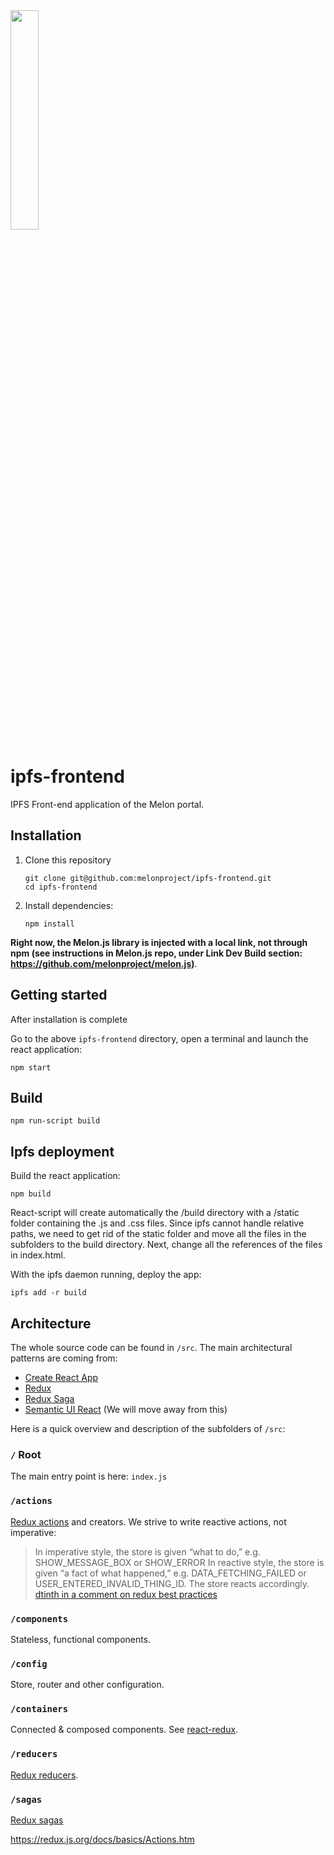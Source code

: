 <img src = "https://github.com/melonproject/branding/blob/master/melon/Social%20Media%20Profile%20Picture%202-01.jpg" width = "30%">

# ipfs-frontend

IPFS Front-end application of the Melon portal. 


## Installation

1. Clone this repository
    ```
    git clone git@github.com:melonproject/ipfs-frontend.git
    cd ipfs-frontend

    ```

2. Install dependencies:
    ```
    npm install
    ```
**Right now, the Melon.js library is injected with a local link, not through npm (see instructions in Melon.js repo, under Link Dev Build section: https://github.com/melonproject/melon.js)**.

## Getting started

After installation is complete

Go to the above `ipfs-frontend` directory, open a terminal and launch the react application:

```
npm start
```
## Build

```
npm run-script build
```

## Ipfs deployment

Build the react application:

```
npm build
```

React-script will create automatically the /build directory with a /static folder containing the .js and .css files. Since ipfs cannot handle relative paths, we need to get rid of the static folder and move all the files in the subfolders to the build directory. Next, change all the references of the files in index.html.

With the ipfs daemon running, deploy the app:

```
ipfs add -r build
```

## Architecture

The whole source code can be found in `/src`. The main architectural patterns are coming from:

- [Create React App](https://github.com/facebookincubator/create-react-app)
- [Redux](https://redux.js.org/)
- [Redux Saga](https://redux-saga.js.org/)
- [Semantic UI React](https://react.semantic-ui.com/introduction) (We will move away from this)

Here is a quick overview and description of the subfolders of `/src`:

### `/` Root
The main entry point is here: `index.js`

### `/actions`
[Redux actions](https://redux.js.org/docs/basics/Actions.html) and creators. 
We strive to write reactive actions, not imperative:

> In imperative style, the store is given “what to do,” e.g. SHOW_MESSAGE_BOX or SHOW_ERROR
> In reactive style, the store is given “a fact of what happened,” e.g. DATA_FETCHING_FAILED or USER_ENTERED_INVALID_THING_ID. The store reacts accordingly.
[dtinth in a comment on redux best practices](https://github.com/reactjs/redux/issues/1171#issuecomment-167714850)

### `/components`
Stateless, functional components.

### `/config`
Store, router and other configuration.

### `/containers`
Connected & composed components. See [react-redux](https://github.com/reactjs/react-redux/).

### `/reducers`
[Redux reducers](https://redux.js.org/docs/basics/Reducers.html).

### `/sagas`
[Redux sagas](https://redux-saga.js.org/)




https://redux.js.org/docs/basics/Actions.htm
